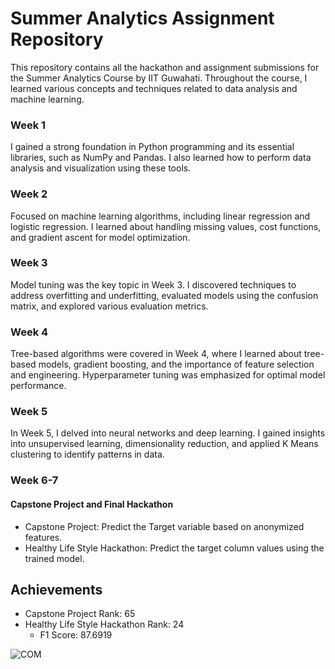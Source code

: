 # Summer Analytics Assignment Repository

This repository contains all the hackathon and assignment submissions for the Summer Analytics Course by IIT Guwahati. Throughout the course, I learned various concepts and techniques related to data analysis and machine learning.

### Week 1
I gained a strong foundation in Python programming and its essential libraries, such as NumPy and Pandas. I also learned how to perform data analysis and visualization using these tools.

### Week 2
Focused on machine learning algorithms, including linear regression and logistic regression. I learned about handling missing values, cost functions, and gradient ascent for model optimization.

### Week 3
Model tuning was the key topic in Week 3. I discovered techniques to address overfitting and underfitting, evaluated models using the confusion matrix, and explored various evaluation metrics.

### Week 4
Tree-based algorithms were covered in Week 4, where I learned about tree-based models, gradient boosting, and the importance of feature selection and engineering. Hyperparameter tuning was emphasized for optimal model performance.

### Week 5
In Week 5, I delved into neural networks and deep learning. I gained insights into unsupervised learning, dimensionality reduction, and applied K Means clustering to identify patterns in data.

### Week 6-7
#### Capstone Project and Final Hackathon
-   Capstone Project: Predict the Target variable based on anonymized features.
-   Healthy Life Style Hackathon: Predict the target column values using the trained model.

Achievements
------------
- Capstone Project Rank: 65
- Healthy Life Style Hackathon Rank: 24
  - F1 Score: 87.6919

![COM](https://github.com/IshaanAdarsh/Summer-Analytics-Assignment/assets/100434702/675abfc8-c0e8-4dbc-9f79-879807052b51)
